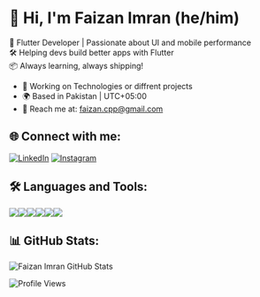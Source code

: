 # 👋 Hi, I'm Faizan Imran (he/him)

🚀 Flutter Developer | Passionate about UI and mobile performance  
🛠️ Helping devs build better apps with Flutter  
📦 Always learning, always shipping!

- 💼 Working on Technologies or diffrent projects
- 🌍 Based in Pakistan | UTC+05:00  
- 📧 Reach me at: [faizan.cpp@gmail.com](mailto:faizan.cpp@gmail.com)

## 🌐 Connect with me:
[![LinkedIn](https://img.shields.io/badge/LinkedIn-blue?logo=linkedin)](https://www.linkedin.com/in/your-profile)
[![Instagram](https://img.shields.io/badge/Instagram-pink?logo=instagram)](https://www.instagram.com/yourprofile)

## 🛠️ Languages and Tools:
<img src="https://img.shields.io/badge/Flutter-02569B?style=for-the-badge&logo=flutter&logoColor=white"/><img src="https://img.shields.io/badge/Dart-0175C2?style=for-the-badge&logo=dart&logoColor=white"/><img src="https://img.shields.io/badge/Firebase-ffca28?style=for-the-badge&logo=firebase&logoColor=black"/><img src="https://img.shields.io/badge/GitHub-100000?style=for-the-badge&logo=github&logoColor=white"/><img src="https://img.shields.io/badge/AdobeXD-ff61f6?style=for-the-badge&logo=adobexd&logoColor=white"/><img src="https://img.shields.io/badge/VSCode-007ACC?style=for-the-badge&logo=visual-studio-code&logoColor=white"/>

## 📊 GitHub Stats:
![Faizan Imran GitHub Stats](https://github-readme-stats.vercel.app/api?username=junaidjameel&show_icons=true&theme=github_dark)

![Profile Views](https://komarev.com/ghpvc/?username=junaidjameel&color=blue)

